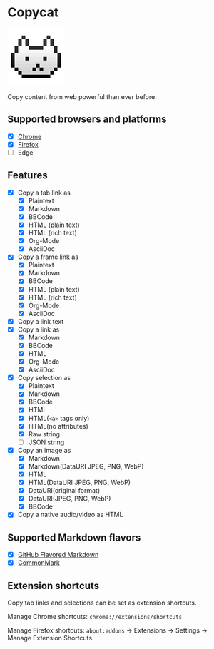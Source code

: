 # Copycat
![copycat-logo]

Copy content from web powerful than ever before.

[copycat-logo]: src/assets/images/icon-128.png

## Supported browsers and platforms
- [x] [Chrome]
- [x] [Firefox]
- [ ] Edge

[Chrome]: https://chrome.google.com/webstore/detail/jdjbiojkklnaeoanimopafmnmhldejbg
[Firefox]: https://addons.mozilla.org/firefox/addon/extension-copycat/

## Features
- [x] Copy a tab link as
  - [x] Plaintext
  - [x] Markdown
  - [x] BBCode
  - [x] HTML (plain text)
  - [x] HTML (rich text)
  - [x] Org-Mode
  - [x] AsciiDoc
- [x] Copy a frame link as
  - [x] Plaintext
  - [x] Markdown
  - [x] BBCode
  - [x] HTML (plain text)
  - [x] HTML (rich text)
  - [x] Org-Mode
  - [x] AsciiDoc
- [x] Copy a link text
- [x] Copy a link as
  - [x] Markdown
  - [x] BBCode
  - [x] HTML
  - [x] Org-Mode
  - [x] AsciiDoc
- [x] Copy selection as
  - [x] Plaintext
  - [x] Markdown
  - [x] BBCode
  - [x] HTML
  - [x] HTML(`<a>` tags only)
  - [x] HTML(no attributes)
  - [x] Raw string
  - [ ] JSON string
- [x] Copy an image as
  - [x] Markdown
  - [x] Markdown(DataURI JPEG, PNG, WebP)
  - [x] HTML
  - [x] HTML(DataURI JPEG, PNG, WebP)
  - [x] DataURI(original format)
  - [x] DataURI(JPEG, PNG, WebP)
  - [x] BBCode
- [x] Copy a native audio/video as HTML

## Supported Markdown flavors
- [x] [GitHub Flavored Markdown]
- [x] [CommonMark]

[GitHub Flavored Markdown]: https://github.github.com/gfm/
[CommonMark]: http://commonmark.org/

## Extension shortcuts
Copy tab links and selections can be set as extension shortcuts.

Manage Chrome shortcuts:
`chrome://extensions/shortcuts`

Manage Firefox shortcuts:
`about:addons` -> Extensions -> Settings -> Manage Extension Shortcuts
